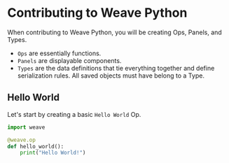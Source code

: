# Contributing to Weave Python

When contributing to Weave Python, you will be creating Ops, Panels, and Types.

- `Ops` are essentially functions.
- `Panels` are displayable components.
- `Types` are the data definitions that tie everything together and define serialization rules. All saved objects must have belong to a Type.

## Hello World

Let's start by creating a basic `Hello World` Op.

```python
import weave

@weave.op
def hello_world():
    print("Hello World!")
```
